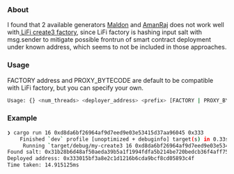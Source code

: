 ### About

I found that 2 available generators [Maldon](https://github.com/flood-protocol/maldon) and [AmanRaj](https://github.com/AmanRaj1608/create3/tree/master) does not work well with[ LiFi create3 factory](https://github.com/lifinance/create3-factory/blob/main), since LiFi factory is hashing input salt with msg.sender to mitigate possible frontrun of smart contract deployment under known address, which seems to not be included in those approaches.

### Usage

FACTORY address and PROXY_BYTECODE are default to be compatible with LiFi factory, but you can specify your own.

```sh
Usage: {} <num_threads> <deployer_address> <prefix> [FACTORY | PROXY_BYTECODE]
```

### Example

```sh
❯ cargo run 16 0xd8da6bf26964af9d7eed9e03e53415d37aa96045 0x333
    Finished `dev` profile [unoptimized + debuginfo] target(s) in 0.33s
     Running `target/debug/my-create3 16 0xd8da6bf26964af9d7eed9e03e53415d37aa96045 0x333`
Found salt: 0x31b28b6d48af50aeda39b5a1f1994fdfa5b214be720bedcb36f4aff75a0db2c0
Deployed address: 0x333015bf3a8e2c1d1216b6cda9bcf8cd05893c4f
Time taken: 14.915125ms
```
